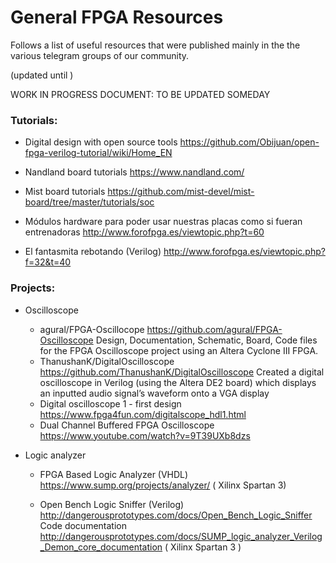 # General FPGA Resources

Follows a list of useful resources that were published mainly in the the various telegram groups of our community.

(updated until     )

WORK IN PROGRESS DOCUMENT:  TO BE UPDATED SOMEDAY

### Tutorials:

* Digital design with open source tools https://github.com/Obijuan/open-fpga-verilog-tutorial/wiki/Home_EN 

* Nandland board tutorials https://www.nandland.com/

* Mist board tutorials https://github.com/mist-devel/mist-board/tree/master/tutorials/soc 

* Módulos hardware para poder usar nuestras placas como si fueran entrenadoras http://www.forofpga.es/viewtopic.php?t=60   

* El fantasmita rebotando (Verilog) http://www.forofpga.es/viewtopic.php?f=32&t=40  

  

### Projects:

* Oscilloscope

  * agural/FPGA-Oscillocope https://github.com/agural/FPGA-Oscilloscope Design, Documentation, Schematic, Board, Code files for the FPGA Oscilloscope project using an Altera Cyclone III FPGA.  
  * ThanushanK/DigitalOscilloscope https://github.com/ThanushanK/DigitalOscilloscope
    Created a digital oscilloscope in Verilog (using the Altera DE2 board) which displays an inputted audio signal’s waveform onto a VGA display 
  * Digital oscilloscope 1 - first design https://www.fpga4fun.com/digitalscope_hdl1.html
  * Dual Channel Buffered FPGA Oscilloscope https://www.youtube.com/watch?v=9T39UXb8dzs

* Logic analyzer

  * FPGA Based Logic Analyzer (VHDL)  https://www.sump.org/projects/analyzer/ ( Xilinx Spartan 3)

  * Open Bench Logic Sniffer (Verilog) http://dangerousprototypes.com/docs/Open_Bench_Logic_Sniffer  Code documentation http://dangerousprototypes.com/docs/SUMP_logic_analyzer_Verilog_Demon_core_documentation ( Xilinx Spartan 3 )

    